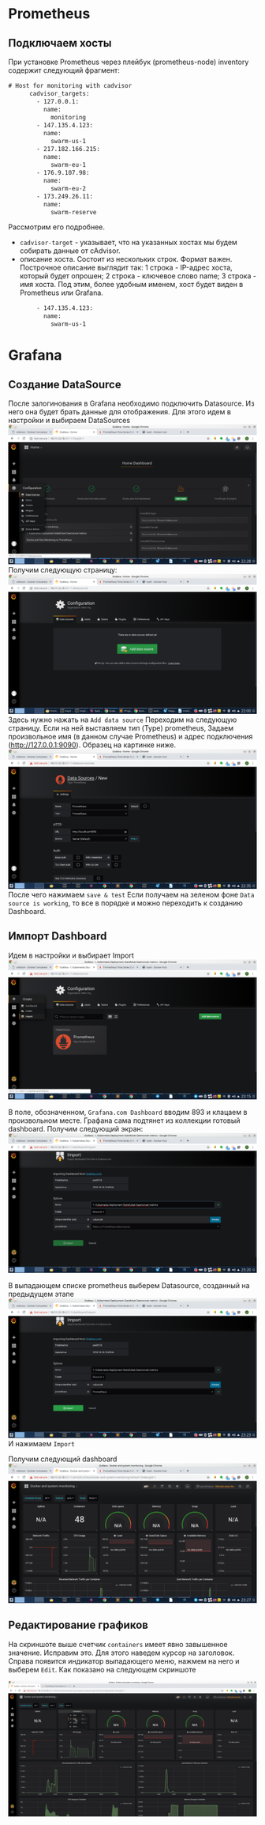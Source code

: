 # Prometheus

## Подключаем хосты

При установке Prometheus через плейбук (prometheus-node) inventory содержит следующий фрагмент:
```
# Host for monitoring with cadvisor
      cadvisor_targets:
        - 127.0.0.1:
          name:
            monitoring
        - 147.135.4.123:
          name:
            swarm-us-1
        - 217.182.166.215:
          name:
            swarm-eu-1
        - 176.9.107.98:
          name:
            swarm-eu-2
        - 173.249.26.11:
          name:
            swarm-reserve
```
Рассмотрим его подробнее.
 - ```cadvisor-target``` - указывает, что на указанных хостах мы будем собирать данные от cAdvisor.
 - описание хоста. Состоит из нескольких строк. Формат важен. Построчное описание выглядит так: 1 строка - IP-адрес хоста, который будет опрошен; 2 строка - ключевое слово name; 3 строка - имя хоста. Под этим, более удобным именем, хост будет виден в Prometheus или Grafana.
```
        - 147.135.4.123:
          name:
            swarm-us-1
```

# Grafana

## Создание DataSource

После залогинования в Grafana необходимо подключить Datasource. Из него она будет брать данные для отображения. Для этого идем в настройки и выбираем DataSources
![Image 01](img/01_menu_DS.png)
Получим следующую страницу:
![Image 02](img/02_add_datasource_green_button.png)
Здесь нужно нажать на ```Add data source```
Переходим на следующую страницу. Если на ней выставляем тип (Type) prometheus, Задаем произвольное имя (в данном случае Prometheus) и адрес подключения (http://127.0.0.1:9090). Образец на картинке ниже.
![Image 03](img/03_DS.png)
После чего нажимаем ```save & test```
Если получаем на зеленом фоне ```Data source is working```, то все в порядке и можно переходить к созданию Dashboard.

## Импорт Dashboard

Идем в настройки и выбирает Import
![Image 04](img/04_Import_select.png)

В поле, обозначенном, ```Grafana.com Dashboard``` вводим 893 и клацаем в произвольном месте. Графана сама подтянет из коллекции готовый dashboard. Получим следующий экран:
![Image 05](img/05_Import.png)

В выпадающем списке prometheus выберем Datasource, созданный на предыдущем этапе
![Image 06](img/06_Import.png)
И нажимаем ```Import```

Получим следующий dashboard
![Image 07](img/07_DB.png)

## Редактирование графиков

На скриншоте выше счетчик ```containers``` имеет явно завышенное значение. Исправим это. Для этого наведем курсор на заголовок. Справа появится индикатор выпадающего меню, нажмем на него и выберем ```Edit```. Как показано на следующем скриншоте

![Image 08](img/08_Edit_01.png)

